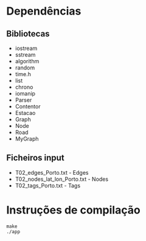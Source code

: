 # Dependências
## Bibliotecas
 -  iostream
 -  sstream
 -  algorithm
 -  random
 -  time.h
 -  list
 -  chrono
 -  iomanip
 -  Parser
 -  Contentor
 -  Estacao
 -  Graph
 -  Node
 -  Road
 -  MyGraph

 ## Ficheiros input
  - T02_edges_Porto.txt - Edges
  - T02_nodes_lat_lon_Porto.txt - Nodes
  - T02_tags_Porto.txt - Tags

# Instruções de compilação
```shell
make
./app
```
